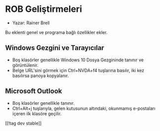 # ROB Geliştirmeleri #

* Yazar: Rainer Brell

Bu eklenti genel ve programa bağlı özellikler ekler.

## Windows Gezgini ve Tarayıcılar

* Boş klasörler genellikle Windows 10 Dosya Gezgininde tanınır ve
  görüntülenir.
* Belge URL'sini görmek için Ctrl+NVDA+f4 tuşlarına basılır, iki kez
  basılırsa panoya kopyalanır.

## Microsoft Outlook

* Boş klasörler genellikle tanınır.
* Ctrl+Alt+j tuşlarıyla, gelen kutusunun altındaki, okunmamış e-postaları
  içeren ilk klasöre geçilir.

[[!tag dev stable]]
